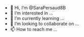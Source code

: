 - 👋 Hi, I’m @SaraPersaud8B
- 👀 I’m interested in ...
- 🌱 I’m currently learning ...
- 💞️ I’m looking to collaborate on ...
- 📫 How to reach me ...

<!---
SaraPersaud8B/SaraPersaud8B is a ✨ special ✨ repository because its `README.md` (this file) appears on your GitHub profile.
You can click the Preview link to take a look at your changes.
--->
